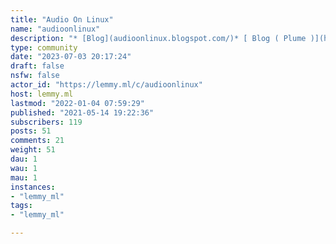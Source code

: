 ```yaml
---
title: "Audio On Linux" 
name: "audioonlinux"
description: "* [Blog](audioonlinux.blogspot.com/)* [ Blog ( Plume )](https://fediverse.blog/~/AudioOnLinux)  NewChannel : [Áudio em Linux](https://odysee.com/@audioonlinux:f?r=HdBR73AqjJ92Z6h8jNaWFYQrKn2DMAyn)Music and audio production :https://lemmy.ml/c/musicproductionLinux Music : http://linuxmusic.rocks/KxStudio : https://kx.studio/Repositories:PluginsForum : linuxmusicians.com/"
type: community
date: "2023-07-03 20:17:24"
draft: false
nsfw: false
actor_id: "https://lemmy.ml/c/audioonlinux"
host: lemmy.ml
lastmod: "2022-01-04 07:59:29"
published: "2021-05-14 19:22:36"
subscribers: 119
posts: 51
comments: 21
weight: 51
dau: 1
wau: 1
mau: 1
instances:
- "lemmy_ml"
tags: 
- "lemmy_ml"

---
```

